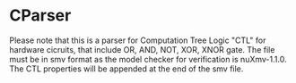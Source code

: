 # CParser
Please note that this is a parser for Computation Tree Logic "CTL" for hardware cicruits, that include OR, AND, NOT, XOR, XNOR gate. The file must be in smv format as the model checker for verification is nuXmv-1.1.0. The CTL properties will be appended at the end of the smv file. 
